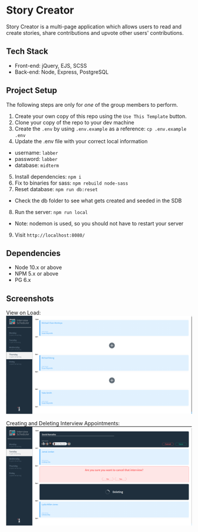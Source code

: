 Story Creator
=========

Story Creator is a multi-page application which allows users to read and create stories, share contributions and upvote other users' contributions. 

## Tech Stack

- Front-end: jQuery, EJS, SCSS
- Back-end: Node, Express, PostgreSQL

## Project Setup

The following steps are only for _one_ of the group members to perform.

1. Create your own copy of this repo using the `Use This Template` button.
2. Clone your copy of the repo to your dev machine
3. Create the `.env` by using `.env.example` as a reference: `cp .env.example .env`
4. Update the .env file with your correct local information 
  - username: `labber` 
  - password: `labber` 
  - database: `midterm`
5. Install dependencies: `npm i`
6. Fix to binaries for sass: `npm rebuild node-sass`
7. Reset database: `npm run db:reset`
  - Check the db folder to see what gets created and seeded in the SDB
8. Run the server: `npm run local`
  - Note: nodemon is used, so you should not have to restart your server
9. Visit `http://localhost:8080/`

## Dependencies

- Node 10.x or above
- NPM 5.x or above
- PG 6.x

## Screenshots

View on Load:
!["Screenshot showing how appointments are created and deleted"](https://github.com/davidRamalho/scheduler/blob/master/docs/view-on-load.png?raw=true)

Creating and Deleting Interview Appointments:
!["Screenshot showing how appointments are created and deleted"](https://github.com/davidRamalho/scheduler/blob/master/docs/adding-deleting-appointments.png?raw=true)
